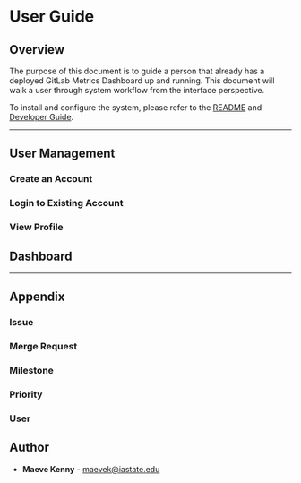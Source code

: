 # User Guide

## Overview

The purpose of this document is to guide a person that already has a deployed GitLab Metrics Dashboard up and running. This document will walk a user through system workflow from the interface perspective.

To install and configure the system, please refer to the [README](../README.md) and [Developer Guide](./developer-guide.md).

---

## User Management

### Create an Account

### Login to Existing Account

### View Profile

## Dashboard

---

## Appendix

### Issue

### Merge Request

### Milestone

### Priority

### User

## Author

- **Maeve Kenny** - maevek@iastate.edu
